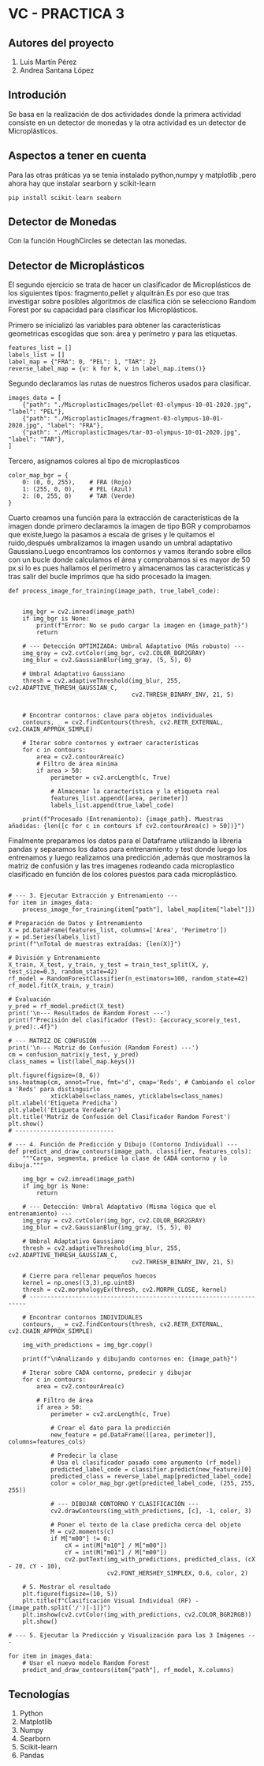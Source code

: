 # VC - PRACTICA 3
## Autores del proyecto 
1. Luis Martín Pérez
2. Andrea Santana López
## Introdución
Se basa en la realización de dos actividades donde la primera actividad consiste en un detector de monedas y la otra actividad es un detector de Microplásticos.
## Aspectos a tener en cuenta 
Para las otras práticas ya se tenía instalado python,numpy y matplotlib ,pero ahora hay que instalar searborn y scikit-learn
```
pip install scikit-learn seaborn
```

## Detector de Monedas

Con la función HoughCircles se detectan las monedas.

## Detector  de Microplásticos
El segundo ejercicio se trata de hacer un clasificador de Microplásticos de los siguientes tipos: fragmento,pellet y alquitrán.Es por eso que tras investigar sobre posibles algoritmos de clasifica
ción se selecciono Random Forest por su capacidad para clasificar los Microplásticos.

Primero se inicializó las variables para obtener las características geometricas escogidas que son:
área y perímetro y para las etiquetas.
```
features_list = [] 
labels_list = []
label_map = {"FRA": 0, "PEL": 1, "TAR": 2}
reverse_label_map = {v: k for k, v in label_map.items()}
```
Segundo declaramos las rutas de nuestros ficheros usados para clasificar.
```
images_data = [
    {"path": "./MicroplasticImages/pellet-03-olympus-10-01-2020.jpg", "label": "PEL"},
    {"path": "./MicroplasticImages/fragment-03-olympus-10-01-2020.jpg", "label": "FRA"},
    {"path": "./MicroplasticImages/tar-03-olympus-10-01-2020.jpg", "label": "TAR"},
]

```
Tercero, asignamos colores al tipo de microplasticos
```
color_map_bgr = {
    0: (0, 0, 255),    # FRA (Rojo)
    1: (255, 0, 0),    # PEL (Azul)
    2: (0, 255, 0)     # TAR (Verde)
}
```
Cuarto creamos una función para la extracción de características de la imagen donde primero declaramos la imagen de tipo BGR y comprobamos que existe,luego la pasamos a escala de grises y le quitamos el ruido,después umbralizamos la imagen usando un umbral adaptativo Gaussiano.Luego encontramos los contornos y vamos iterando sobre ellos con un bucle donde calculamos el área y comprobamos si es mayor de 50 px  si lo es pues hallamos el perimetro  y almacenamos las características y tras salir del bucle imprimos que ha sido procesado la imagen.
```
def process_image_for_training(image_path, true_label_code):
    
    
    img_bgr = cv2.imread(image_path)
    if img_bgr is None:
        print(f"Error: No se pudo cargar la imagen en {image_path}")
        return
        
    # --- Detección OPTIMIZADA: Umbral Adaptativo (Más robusto) ---
    img_gray = cv2.cvtColor(img_bgr, cv2.COLOR_BGR2GRAY)
    img_blur = cv2.GaussianBlur(img_gray, (5, 5), 0)
    
    # Umbral Adaptativo Gaussiano
    thresh = cv2.adaptiveThreshold(img_blur, 255, cv2.ADAPTIVE_THRESH_GAUSSIAN_C, 
                                   cv2.THRESH_BINARY_INV, 21, 5) 
    
    
    # Encontrar contornos: clave para objetos individuales
    contours, _ = cv2.findContours(thresh, cv2.RETR_EXTERNAL, cv2.CHAIN_APPROX_SIMPLE)
    
    # Iterar sobre contornos y extraer características
    for c in contours:
        area = cv2.contourArea(c)
        # Filtro de área mínima
        if area > 50:
            perimeter = cv2.arcLength(c, True)
            
            # Almacenar la característica y la etiqueta real
            features_list.append([area, perimeter])
            labels_list.append(true_label_code)

    print(f"Procesado (Entrenamiento): {image_path}. Muestras añadidas: {len([c for c in contours if cv2.contourArea(c) > 50])}")
```
Finalmente preparamos los datos para el Dataframe utilizando la libreria pandas y separamos los datos para entrenamiento y test donde luego los entrenamos y luego realizamos una predicción ,además que mostramos la matriz de confusión  y las tres imagenes rodeando cada microplastico clasificado en función de los colores puestos para cada microplástico.
```

# --- 3. Ejecutar Extracción y Entrenamiento ---
for item in images_data:
    process_image_for_training(item["path"], label_map[item["label"]])

# Preparación de Datos y Entrenamiento
X = pd.DataFrame(features_list, columns=['Area', 'Perimetro'])
y = pd.Series(labels_list)
print(f"\nTotal de muestras extraídas: {len(X)}")

# División y Entrenamiento
X_train, X_test, y_train, y_test = train_test_split(X, y, test_size=0.3, random_state=42) 
rf_model = RandomForestClassifier(n_estimators=100, random_state=42)
rf_model.fit(X_train, y_train)

# Evaluación
y_pred = rf_model.predict(X_test)
print('\n--- Resultados de Random Forest ---')
print(f"Precisión del clasificador (Test): {accuracy_score(y_test, y_pred):.4f}")

# --- MATRIZ DE CONFUSIÓN ---
print('\n--- Matriz de Confusión (Random Forest) ---')
cm = confusion_matrix(y_test, y_pred)
class_names = list(label_map.keys())

plt.figure(figsize=(8, 6))
sns.heatmap(cm, annot=True, fmt='d', cmap='Reds', # Cambiando el color a 'Reds' para distinguirlo
            xticklabels=class_names, yticklabels=class_names)
plt.xlabel('Etiqueta Predicha')
plt.ylabel('Etiqueta Verdadera')
plt.title('Matriz de Confusión del Clasificador Random Forest')
plt.show()
# ----------------------------

# --- 4. Función de Predicción y Dibujo (Contorno Individual) ---
def predict_and_draw_contours(image_path, classifier, features_cols):
    """Carga, segmenta, predice la clase de CADA contorno y lo dibuja."""
    
    img_bgr = cv2.imread(image_path)
    if img_bgr is None:
        return
        
    # --- Detección: Umbral Adaptativo (Misma lógica que el entrenamiento) ---
    img_gray = cv2.cvtColor(img_bgr, cv2.COLOR_BGR2GRAY)
    img_blur = cv2.GaussianBlur(img_gray, (5, 5), 0)
    
    # Umbral Adaptativo Gaussiano
    thresh = cv2.adaptiveThreshold(img_blur, 255, cv2.ADAPTIVE_THRESH_GAUSSIAN_C, 
                                   cv2.THRESH_BINARY_INV, 21, 5) 
    
    # Cierre para rellenar pequeños huecos
    kernel = np.ones((3,3),np.uint8)
    thresh = cv2.morphologyEx(thresh, cv2.MORPH_CLOSE, kernel)
    # ---------------------------------------------------------------------
    
    # Encontrar contornos INDIVIDUALES
    contours, _ = cv2.findContours(thresh, cv2.RETR_EXTERNAL, cv2.CHAIN_APPROX_SIMPLE)
    
    img_with_predictions = img_bgr.copy()
    
    print(f"\nAnalizando y dibujando contornos en: {image_path}")

    # Iterar sobre CADA contorno, predecir y dibujar
    for c in contours:
        area = cv2.contourArea(c)
        
        # Filtro de área
        if area > 50: 
            perimeter = cv2.arcLength(c, True)
            
            # Crear el dato para la predicción
            new_feature = pd.DataFrame([[area, perimeter]], columns=features_cols)
            
            # Predecir la clase
            # Usa el clasificador pasado como argumento (rf_model)
            predicted_label_code = classifier.predict(new_feature)[0] 
            predicted_class = reverse_label_map[predicted_label_code]
            color = color_map_bgr.get(predicted_label_code, (255, 255, 255))
            
            # --- DIBUJAR CONTORNO Y CLASIFICACIÓN ---
            cv2.drawContours(img_with_predictions, [c], -1, color, 3)
            
            # Poner el texto de la clase predicha cerca del objeto
            M = cv2.moments(c)
            if M["m00"] != 0:
                cX = int(M["m10"] / M["m00"])
                cY = int(M["m01"] / M["m00"])
                cv2.putText(img_with_predictions, predicted_class, (cX - 20, cY - 10), 
                            cv2.FONT_HERSHEY_SIMPLEX, 0.6, color, 2)
                            
    # 5. Mostrar el resultado
    plt.figure(figsize=(10, 5))
    plt.title(f"Clasificación Visual Individual (RF) - {image_path.split('/')[-1]}")
    plt.imshow(cv2.cvtColor(img_with_predictions, cv2.COLOR_BGR2RGB))
    plt.show()

# --- 5. Ejecutar la Predicción y Visualización para las 3 Imágenes ---

for item in images_data:
    # Usar el nuevo modelo Random Forest
    predict_and_draw_contours(item["path"], rf_model, X.columns)
```
## Tecnologías
1. Python
2. Matplotlib
3. Numpy
4. Searborn
5. Scikit-learn
6. Pandas


